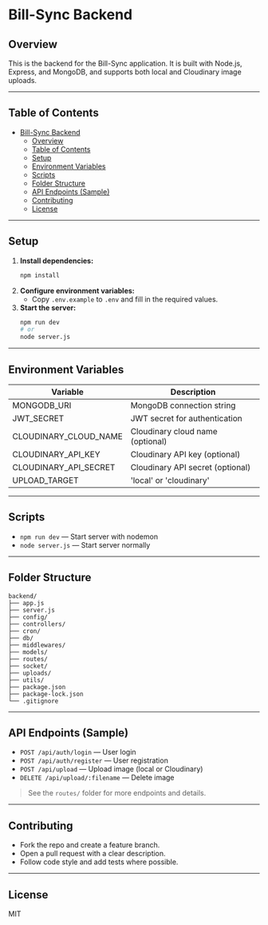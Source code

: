# Bill-Sync Backend

## Overview

This is the backend for the Bill-Sync application. It is built with Node.js, Express, and MongoDB, and supports both local and Cloudinary image uploads.

---

## Table of Contents

- [Bill-Sync Backend](#bill-sync-backend)
  - [Overview](#overview)
  - [Table of Contents](#table-of-contents)
  - [Setup](#setup)
  - [Environment Variables](#environment-variables)
  - [Scripts](#scripts)
  - [Folder Structure](#folder-structure)
  - [API Endpoints (Sample)](#api-endpoints-sample)
  - [Contributing](#contributing)
  - [License](#license)

---

## Setup

1. **Install dependencies:**
   ```bash
   npm install
   ```
2. **Configure environment variables:**
   - Copy `.env.example` to `.env` and fill in the required values.
3. **Start the server:**
   ```bash
   npm run dev
   # or
   node server.js
   ```

---

## Environment Variables

| Variable              | Description                      |
| --------------------- | -------------------------------- |
| MONGODB_URI           | MongoDB connection string        |
| JWT_SECRET            | JWT secret for authentication    |
| CLOUDINARY_CLOUD_NAME | Cloudinary cloud name (optional) |
| CLOUDINARY_API_KEY    | Cloudinary API key (optional)    |
| CLOUDINARY_API_SECRET | Cloudinary API secret (optional) |
| UPLOAD_TARGET         | 'local' or 'cloudinary'          |

---

## Scripts

- `npm run dev` — Start server with nodemon
- `node server.js` — Start server normally

---

## Folder Structure

```
backend/
├── app.js
├── server.js
├── config/
├── controllers/
├── cron/
├── db/
├── middlewares/
├── models/
├── routes/
├── socket/
├── uploads/
├── utils/
├── package.json
├── package-lock.json
└── .gitignore
```

---

## API Endpoints (Sample)

- `POST /api/auth/login` — User login
- `POST /api/auth/register` — User registration
- `POST /api/upload` — Upload image (local or Cloudinary)
- `DELETE /api/upload/:filename` — Delete image

> See the `routes/` folder for more endpoints and details.

---

## Contributing

- Fork the repo and create a feature branch.
- Open a pull request with a clear description.
- Follow code style and add tests where possible.

---

## License

MIT
